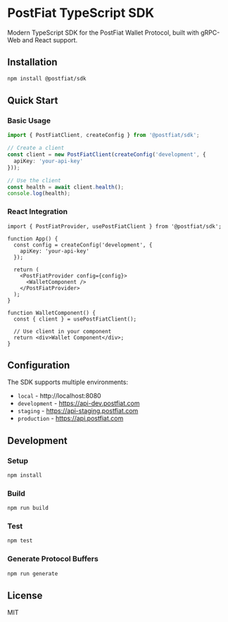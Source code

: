 # PostFiat TypeScript SDK

Modern TypeScript SDK for the PostFiat Wallet Protocol, built with gRPC-Web and React support.

## Installation

```bash
npm install @postfiat/sdk
```

## Quick Start

### Basic Usage

```typescript
import { PostFiatClient, createConfig } from '@postfiat/sdk';

// Create a client
const client = new PostFiatClient(createConfig('development', {
  apiKey: 'your-api-key'
}));

// Use the client
const health = await client.health();
console.log(health);
```

### React Integration

```tsx
import { PostFiatProvider, usePostFiatClient } from '@postfiat/sdk';

function App() {
  const config = createConfig('development', {
    apiKey: 'your-api-key'
  });

  return (
    <PostFiatProvider config={config}>
      <WalletComponent />
    </PostFiatProvider>
  );
}

function WalletComponent() {
  const { client } = usePostFiatClient();
  
  // Use client in your component
  return <div>Wallet Component</div>;
}
```

## Configuration

The SDK supports multiple environments:

- `local` - http://localhost:8080
- `development` - https://api-dev.postfiat.com  
- `staging` - https://api-staging.postfiat.com
- `production` - https://api.postfiat.com

## Development

### Setup

```bash
npm install
```

### Build

```bash
npm run build
```

### Test

```bash
npm test
```

### Generate Protocol Buffers

```bash
npm run generate
```

## License

MIT